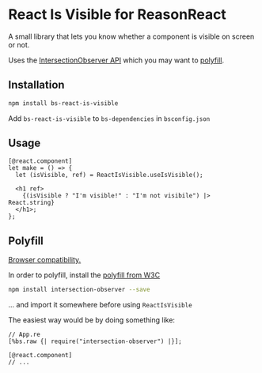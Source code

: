 # React Is Visible for ReasonReact

A small library that lets you know whether a component is visible on screen or not.

Uses the [IntersectionObserver API](https://developer.mozilla.org/en-US/docs/Web/API/IntersectionObserver) which you may want to [polyfill](#polyfill).

## Installation

```bash
npm install bs-react-is-visible
```

Add `bs-react-is-visible` to `bs-dependencies` in `bsconfig.json`

## Usage

```reason
[@react.component]
let make = () => {
  let (isVisible, ref) = ReactIsVisible.useIsVisible();

  <h1 ref>
    {(isVisible ? "I'm visible!" : "I'm not visibile") |> React.string}
  </h1>;
};
```

## Polyfill

[Browser compatibility.](https://developer.mozilla.org/en-US/docs/Web/API/Intersection_Observer_API#Browser_compatibility)

In order to polyfill, install the [polyfill from W3C](https://github.com/w3c/IntersectionObserver/tree/master/polyfill)

```bash
npm install intersection-observer --save
```

... and import it somewhere before using `ReactIsVisible`

The easiest way would be by doing something like:

```reason
// App.re
[%bs.raw {| require("intersection-observer") |}];

[@react.component]
// ...
```
